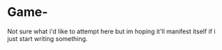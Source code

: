 # Game-
Not sure what i'd like to attempt here but im hoping it'll manifest itself if i just start writing something.
